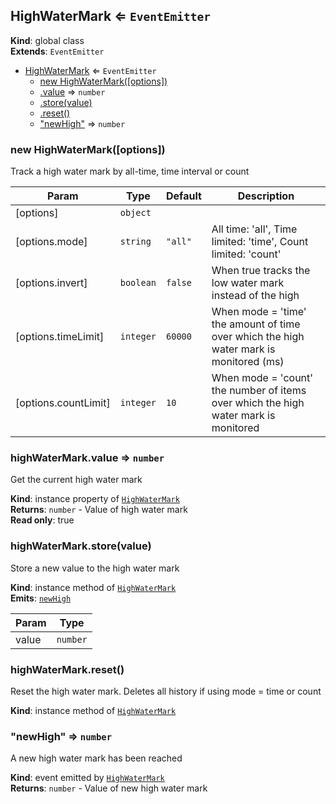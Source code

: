 <a name="HighWaterMark"></a>

## HighWaterMark ⇐ <code>EventEmitter</code>
**Kind**: global class  
**Extends**: <code>EventEmitter</code>  

* [HighWaterMark](#HighWaterMark) ⇐ <code>EventEmitter</code>
    * [new HighWaterMark([options])](#new_HighWaterMark_new)
    * [.value](#HighWaterMark+value) ⇒ <code>number</code>
    * [.store(value)](#HighWaterMark+store)
    * [.reset()](#HighWaterMark+reset)
    * ["newHigh"](#HighWaterMark+event_newHigh) ⇒ <code>number</code>

<a name="new_HighWaterMark_new"></a>

### new HighWaterMark([options])
Track a high water mark by all-time, time interval or count


| Param | Type | Default | Description |
| --- | --- | --- | --- |
| [options] | <code>object</code> |  |  |
| [options.mode] | <code>string</code> | <code>&quot;all&quot;</code> | All time: 'all', Time limited: 'time', Count limited: 'count' |
| [options.invert] | <code>boolean</code> | <code>false</code> | When true tracks the low water mark instead of the high |
| [options.timeLimit] | <code>integer</code> | <code>60000</code> | When mode = 'time' the amount of time over which the high water mark is monitored (ms) |
| [options.countLimit] | <code>integer</code> | <code>10</code> | When mode = 'count' the number of items over which the high water mark is monitored |

<a name="HighWaterMark+value"></a>

### highWaterMark.value ⇒ <code>number</code>
Get the current high water mark

**Kind**: instance property of [<code>HighWaterMark</code>](#HighWaterMark)  
**Returns**: <code>number</code> - Value of high water mark  
**Read only**: true  
<a name="HighWaterMark+store"></a>

### highWaterMark.store(value)
Store a new value to the high water mark

**Kind**: instance method of [<code>HighWaterMark</code>](#HighWaterMark)  
**Emits**: [<code>newHigh</code>](#HighWaterMark+event_newHigh)  

| Param | Type |
| --- | --- |
| value | <code>number</code> | 

<a name="HighWaterMark+reset"></a>

### highWaterMark.reset()
Reset the high water mark. Deletes all history if using mode = time or count

**Kind**: instance method of [<code>HighWaterMark</code>](#HighWaterMark)  
<a name="HighWaterMark+event_newHigh"></a>

### "newHigh" ⇒ <code>number</code>
A new high water mark has been reached

**Kind**: event emitted by [<code>HighWaterMark</code>](#HighWaterMark)  
**Returns**: <code>number</code> - Value of new high water mark  
